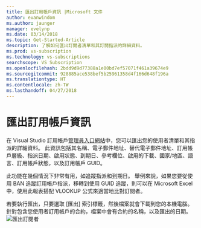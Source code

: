 ```yaml
---
title: 匯出訂用帳戶資訊 |Microsoft 文件
author: evanwindom
ms.author: jaunger
manager: evelynp
ms.date: 03/14/2018
ms.topic: Get-Started-Article
description: 了解如何匯出訂閱者清單和其訂閱指派的詳細資料。
ms.prod: vs-subscription
ms.technology: vs-subscriptions
searchscope: VS Subscription
ms.openlocfilehash: 2bdd9d9d77388a1e00bd7ef57071f461a39674e9
ms.sourcegitcommit: 928885ace538bef5b25961358d4f166d648f196a
ms.translationtype: HT
ms.contentlocale: zh-TW
ms.lasthandoff: 04/27/2018
---
```

# <a name="exporting-subscription-information"></a>匯出訂用帳戶資訊

在 Visual Studio 訂用帳戶[管理員入口網站](https://manage.visualstudio.com)中，您可以匯出您的使用者清單和其指派的詳細資料。 此資訊包括其名稱、電子郵件地址、替代電子郵件地址、訂用帳戶層級、指派日期、啟用狀態、到期日、參考欄位、啟用的下載、國家/地區、語言、訂用帳戶狀態，以及訂用帳戶 GUID。 

此功能在幾個情況下非常有用，如追蹤指派和到期日。 舉例來說，如果您要從使用 BAN 追蹤訂用帳戶指派，移轉到使用 GUID 追蹤，則可以在 Microsoft Excel 中，使用此報表搭配 VLOOKUP 公式來適當地比對訂閱者。  

若要執行匯出，只要選取 [匯出] 索引標籤，然後檔案就會下載到您的本機電腦。 針對包含您使用者訂用帳戶的合約，檔案中會有合約的名稱，以及匯出的日期。  
        ![匯出訂閱者](_img\exporting-subscriptions\exporting-subscriptions.png)
